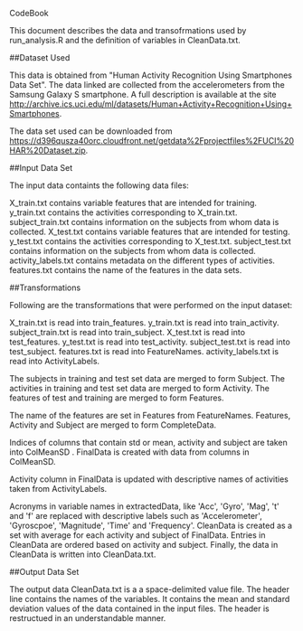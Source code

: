 CodeBook

This document describes the data and transofrmations used by run_analysis.R and the definition of variables in CleanData.txt.

##Dataset Used

This data is obtained from "Human Activity Recognition Using Smartphones Data Set". The data linked are collected from the accelerometers from the Samsung Galaxy S smartphone. A full description is available at the site http://archive.ics.uci.edu/ml/datasets/Human+Activity+Recognition+Using+Smartphones.

The data set used can be downloaded from https://d396qusza40orc.cloudfront.net/getdata%2Fprojectfiles%2FUCI%20HAR%20Dataset.zip.

##Input Data Set

The input data containts the following data files:

X_train.txt contains variable features that are intended for training.
y_train.txt contains the activities corresponding to X_train.txt.
subject_train.txt contains information on the subjects from whom data is collected.
X_test.txt contains variable features that are intended for testing.
y_test.txt contains the activities corresponding to X_test.txt.
subject_test.txt contains information on the subjects from whom data is collected.
activity_labels.txt contains metadata on the different types of activities.
features.txt contains the name of the features in the data sets.

##Transformations

Following are the transformations that were performed on the input dataset:

X_train.txt is read into train_features.
y_train.txt is read into train_activity.
subject_train.txt is read into train_subject.
X_test.txt is read into test_features.
y_test.txt is read into test_activity.
subject_test.txt is read into test_subject.
features.txt is read into FeatureNames.
activity_labels.txt is read into ActivityLabels.

The subjects in training and test set data are merged to form Subject.
The activities in training and test set data are merged to form Activity.
The features of test and training are merged to form Features.

The name of the features are set in Features from FeatureNames.
Features, Activity and Subject are merged to form CompleteData.

Indices of columns that contain std or mean, activity and subject are taken into ColMeanSD .
FinalData is created with data from columns in ColMeanSD.

Activity column in FinalData is updated with descriptive names of activities taken from ActivityLabels. 

Acronyms in variable names in extractedData, like 'Acc', 'Gyro', 'Mag', 't' and 'f' are replaced with descriptive labels such as 'Accelerometer', 'Gyroscpoe', 'Magnitude', 'Time' and 'Frequency'.
CleanData is created as a set with average for each activity and subject of FinalData. Entries in CleanData are ordered based on activity and subject.
Finally, the data in CleanData is written into CleanData.txt.

##Output Data Set

The output data CleanData.txt is a a space-delimited value file. The header line contains the names of the variables. It contains the mean and standard deviation values of the data contained in the input files. The header is restructued in an understandable manner.